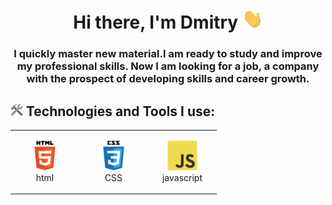 <h1 align="center">Hi there, I'm Dmitry
<img src="https://raw.githubusercontent.com/Lerts007/Lerts007/main/img/Hi.gif" height="32"/></h1>
<h3 align="center">I quickly master new material.I am ready to study and improve my professional skills. Now I am looking for a job, a company with the prospect of developing skills and career growth.</h3>

<h2 align="left" dir="auto">
<img src = "https://raw.githubusercontent.com/Lerts007/Lerts007/main/img/tool.png" style = "width: 20px; height: 20px; "/> Technologies and Tools I use:</h2>

  <table>
    <tbody>
      <tr>
        <td align = "center" width = "96" height="96">
          <img src = "https://raw.githubusercontent.com/devicons/devicon/master/icons/html5/html5-original-wordmark.svg" width="48" height="48" alt="html"/>
          </br>
          html
        </td>
        <td align = "center" width = "96" height="96">
          <img src = "https://raw.githubusercontent.com/devicons/devicon/master/icons/css3/css3-original-wordmark.svg" width="48" height="48" alt="html"/>
          </br>
          CSS
        </td>
        <td align = "center" width = "96" height="96">
          <img src = "https://raw.githubusercontent.com/devicons/devicon/1119b9f84c0290e0f0b38982099a2bd027a48bf1/icons/javascript/javascript-original.svg" width="48" height="48" alt="html"/>
          </br>
          javascript
        </td>
      </tr>
    </tbody>
  </table>

